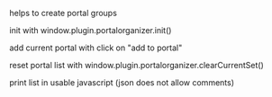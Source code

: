 
helps to create portal groups

init with window.plugin.portalorganizer.init()

add current portal with click on "add to portal"

reset portal list with window.plugin.portalorganizer.clearCurrentSet()

print list in usable javascript (json does not allow comments)